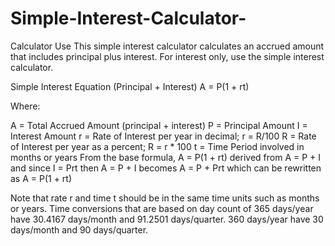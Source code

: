 # Simple-Interest-Calculator-
Calculator Use
This simple interest calculator calculates an accrued amount that includes principal plus interest.  For interest only, use the simple interest calculator.

Simple Interest Equation (Principal + Interest)
A = P(1 + rt)

Where:

A = Total Accrued Amount (principal + interest)
P = Principal Amount
I = Interest Amount
r = Rate of Interest per year in decimal; r = R/100
R = Rate of Interest per year as a percent; R = r * 100
t = Time Period involved in months or years
From the base formula, A = P(1 + rt) derived from A = P + I and since I = Prt then A = P + I becomes A = P + Prt which can be rewritten as A = P(1 + rt)

Note that rate r and time t should be in the same time units such as months or years. Time conversions that are based on day count of 365 days/year have 30.4167 days/month and 91.2501 days/quarter. 360 days/year have 30 days/month and 90 days/quarter.
